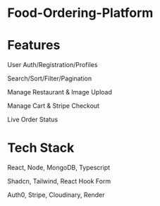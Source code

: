 # Food-Ordering-Platform
# Features
User Auth/Registration/Profiles

Search/Sort/Filter/Pagination

Manage Restaurant & Image Upload

Manage Cart & Stripe Checkout

Live Order Status

# Tech Stack
React, Node, MongoDB, Typescript

Shadcn, Tailwind, React Hook Form

Auth0, Stripe, Cloudinary, Render

